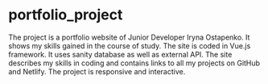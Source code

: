 # portfolio_project
The project is a portfolio website of Junior Developer Iryna Ostapenko.
It shows my skills gained in the course of study. 
The site is coded in Vue.js framework. 
It uses sanity database as well as external API. 
The site describes my skills in coding and contains links to all my projects on GitHub and Netlify. 
The project is responsive and interactive.
